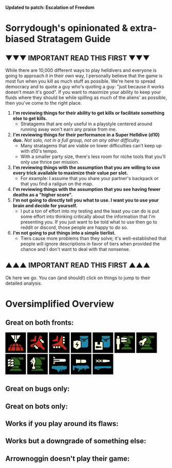 **Updated to patch: Escalation of Freedom**

# Sorrydough's opinionated & extra-biased Stratagem Guide

## ▼▼▼ IMPORTANT READ THIS FIRST ▼▼▼
While there are 10,000 different ways to play helldivers and everyone is going to approach it in their own way, I personally believe that the game is most fun when you kill as much stuff as possible. We're here to spread democracy and to quote a guy who's quoting a guy: "just because it works doesn't mean it's good". If you want to maximize your ability to keep your fluids where they should be while spilling as much of the aliens' as possible, then you've come to the right place.

1. **I'm reviewing things for their ability to get kills or facilitate something else to get kills.**
    - Stratagems that are only useful in a playstyle centered around running away won't earn any praise from me.
2. **I'm reviewing things for their performance in a Super Helldive (d10) duo.** *Not solo, not in a full group, not on any other difficulty.*
    - Many stratagems that are viable on lower difficulties can't keep up with d10's tempo.
    - With a smaller party size, there's less room for niche tools that you'll only use thrice per mission.
3. **I'm reviewing things with the assumption that you are willing to use every trick available to maximize their value per slot.**
    - For example: I assume that you share your partner's backpack or that you find a railgun on the map.
4. **I'm reviewing things with the assumption that you see having fewer deaths as a "higher score".**
5. **I'm not going to directly tell you what to use. I want you to use your brain and decide for yourself.**
    - I put a ton of effort into my testing and the least you can do is put some effort into thinking critically about the information that I'm presenting you. If you just want to be told what to use then go to reddit or discord, those people are happy to do so.
6. **I'm not going to put things into a simple tierlist.**
    - Tiers cause more problems than they solve; it's well-established that people will ignore descriptions in favor of tiers when provided the chance and I don't want to deal with that nonsense.
## ▲▲▲ IMPORTANT READ THIS FIRST ▲▲▲

Ok here we go. You can (and should!) click on things to jump to their detailed analysis.
# Oversimplified Overview

## Great on both fronts:
<img src="/images/stratagems/Orbital_Precision_Strike_Stratagem_Icon.webp" title="Orbital Precision Strike" width="64"><!---->
<img src="/images/stratagems/Eagle_Airstrike_Stratagem_Icon.webp" title="Eagle Airstrike" width="64"><!---->
<img src="/images/stratagems/Eagle_Cluster_Bomb_Stratagem_Icon.webp" title="Eagle Cluster Bomb" width="64"><!---->
<img src="/images/stratagems/Shield_Generator_Pack_Stratagem_Icon.webp" title="Shield Generator Pack" width="64"><!---->
<img src="/images/stratagems/Supply_Pack_Stratagem_Icon.webp" title="Supply Pack" width="64"><!---->
<img src="/images/stratagems/HMG_Emplacement_Stratagem_Icon.webp" title="HMG Emplacement" width="64"><!---->
<img src="/images/stratagems/Rocket_Sentry_Stratagem_Icon.webp" title="Rocket Sentry" width="64"><!---->
<img src="/images/stratagems/Autocannon_Sentry_Stratagem_Icon.webp" title="Autocannon Sentry" width="64"><!---->
<img src="/images/stratagems/EMS_Mortar_Sentry_Stratagem_Icon.webp" title="EMS Mortar Sentry" width="64"><!---->
<img src="/images/stratagems/Commando_Stratagem_Icon.webp" title="Commando" width="64"><!---->
<img src="/images/stratagems/Grenade_Launcher_Stratagem_Icon.webp" title="Grenade Launcher" width="64"><!---->
<img src="/images/stratagems/Railgun_Stratagem_Icon.webp" title="Railgun" width="64"><!---->

## Great on bugs only:


## Great on bots only:


## Works if you play around its flaws:


## Works but a downgrade of something else:


## Arrownoggin doesn't play their game:

